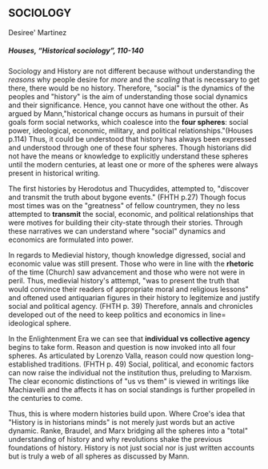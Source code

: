## SOCIOLOGY
Desiree' Martinez
##### Houses, “Historical sociology”, 110-140

 Sociology and History are not different because without understanding the _reasons_ why people desire for _more_ and the _scaling_ that is necessary to get there, there would be no history. Therefore, "social" is the dynamics of the peoples and "history" is the aim of understanding those social dynamics and their significance. Hence, you cannot have one without the other. As argued by Mann,"historical change occurs as humans in pursuit of their goals form social networks, which coalesce into the **four spheres**: social power, ideological, economic, military, and political relationships."(Houses p.114) Thus, it could be understood that history has always been expressed and understood through one of these four spheres. Though historians did not have the means or knowledge to explicitly understand these spheres until the modern centuries, at least one or more of the spheres were always present in historical writing. 
 
 The first histories by Herodotus and Thucydides, attempted to, "discover and transmit the truth about bygone events." (FHTH p.27) Though focus most times was on the "greatness" of fellow countrymen, they no less attempted to **transmit** the social, economic, and political relationships that were motives for building their city-state through their stories. Through these narratives we can understand where "social" dynamics and economics are formulated into power.
 
 In regards to Medievial history, though knowledge digressed, social and economic value was still present. Those who were in line with the **rhetoric** of the time (Church) saw advancement and those who were not were in peril. Thus, medievial history's atttempt, "was to present the truth that would convince their readers of appropriate moral and religious lessons" and oftened used antiquarian figures in their history to legitemize and justify social and political agency. (FHTH p. 39) Therefore, annals and chronicles developed out of the need to keep politics and economics in line= ideological sphere. 
 
 In the Enlightenment Era we can see that **individual vs collective agency** begins to take form. Reason and question is now invoked into all four spheres. As articulated by Lorenzo Valla, reason could now question long-established traditions. (FHTH p. 49)  Social, political, and economic factors can now raise the individual not the institution thus, preluding to Marxism. The clear economic distinctions of "us vs them" is viewed in writings like Machiavelli and the affects it has on social standings is further propelled in the centuries to come. 
 
 Thus, this is where modern histories build upon. Where Croe's idea that "History is in historians minds" is not merely just words but an active dynamic. Ranke, Braudel, and Marx bridging all the spheres into a "total" understanding of history and why revolutions shake the previous foundations of history. History is not just social nor is just written accounts but is truly a web of all spheres as discussed by Mann. 
